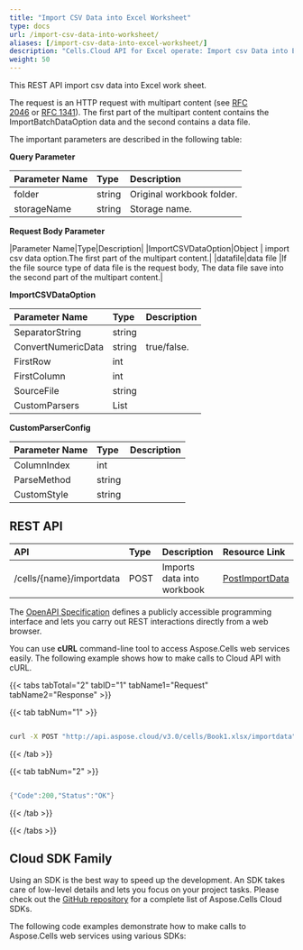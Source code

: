 ```yaml
---
title: "Import CSV Data into Excel Worksheet"
type: docs
url: /import-csv-data-into-worksheet/
aliases: [/import-csv-data-into-excel-worksheet/]
description: "Cells.Cloud API for Excel operate: Import csv Data into Excel Worksheet."
weight: 50
---
```



This REST API import csv data into Excel work sheet.

The request is an HTTP request with multipart content (see [RFC 2046](http://tools.ietf.org/html/rfc2046#page-17) or [RFC 1341](http://www.w3.org/Protocols/rfc1341/7_2_Multipart.html)). The first part of the multipart content contains the ImportBatchDataOption data and the second contains a data file.

The important parameters are described in the following table:

**Query Parameter**

|Parameter Name|Type|Description|
| :- | :- | :- |
|folder|string|Original workbook folder.|
|storageName|string|Storage name.|

**Request Body Parameter**

|Parameter Name|Type|Description|
|ImportCSVDataOption|Object | import csv data option.The first part of the multipart content.|
|datafile|data file |If the file source type of data file is the request body, The data file save into the second part of the multipart content.|


**ImportCSVDataOption**

| Parameter Name|Type|Description|
| :- | :- | :- |
| SeparatorString | string |  |
| ConvertNumericData | string | true/false.|
| FirstRow | int | |
| FirstColumn | int | |
| SourceFile | string | |
| CustomParsers | List<CustomParserConfig> |  |


**CustomParserConfig**

| Parameter Name|Type|Description|
| :- | :- | :- |
| ColumnIndex | int |  | 
| ParseMethod | string |  | 
| CustomStyle | string |  |




## REST API


|**API**|**Type**|**Description**|**Resource Link**|
| :- | :- | :- | :- |
|/cells/{name}/importdata|POST|Imports data into workbook|[PostImportData](https://apireference.aspose.cloud/cells/#/Workbook/PostImportData)|


The [OpenAPI Specification](https://apireference.aspose.cloud/cells/#/Workbook/PostImportData) defines a publicly accessible programming interface and lets you carry out REST interactions directly from a web browser. 

You can use **cURL** command-line tool to access Aspose.Cells web services easily. The following example shows how to make calls to Cloud API with cURL.


{{< tabs tabTotal="2" tabID="1" tabName1="Request" tabName2="Response" >}}

{{< tab tabNum="1" >}}

```bash

curl -X POST "http://api.aspose.cloud/v3.0/cells/Book1.xlsx/importdata" -d '{"SeparatorString":",", "ConvertNumericData":true, "FirstRow":1, "FirstColumn":2, "SourceFile":"TestImportDataCSV.csv", "DestinationWorksheet":"Sheet1", "IsInsert":true, "ImportDataType":"CSVData", "Source":null}' -H "Content-Type: application/json" -H "Accept: application/json"

```

{{< /tab >}}

{{< tab tabNum="2" >}}

```java

{"Code":200,"Status":"OK"}

```

{{< /tab >}}

{{< /tabs >}}
## Cloud SDK Family

Using an SDK is the best way to speed up the development. An SDK takes care of low-level details and lets you focus on your project tasks. Please check out the [GitHub repository](https://github.com/aspose-cells-cloud) for a complete list of Aspose.Cells Cloud SDKs.

The following code examples demonstrate how to make calls to Aspose.Cells web services using various SDKs:

